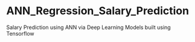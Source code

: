 # ANN_Regression_Salary_Prediction
Salary Prediction using ANN via Deep Learning Models built using Tensorflow
